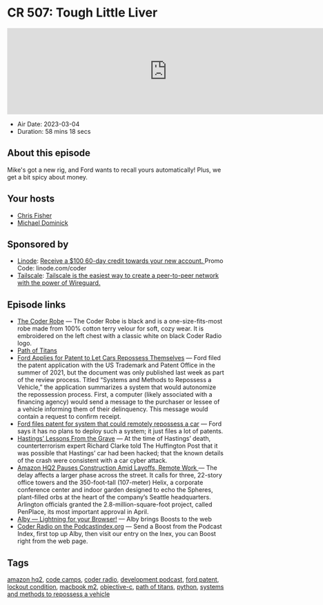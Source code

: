 # CR 507: Tough Little Liver

<iframe src="https://player.fireside.fm/v2/MLf2ZzhC+gLDcU77c?theme=dark" width="740" height="200" frameborder="0" scrolling="no"></iframe>

* Air Date: 2023-03-04
* Duration: 58 mins 18 secs

## About this episode

Mike's got a new rig, and Ford wants to recall yours automatically! Plus, we get a bit spicy about money.

## Your hosts
* [Chris Fisher](https://coder.show/hosts/chrislas)
* [Michael Dominick](https://coder.show/hosts/michael)

## Sponsored by

  * [Linode](https://linode.com/coder): [Receive a $100 60-day credit towards your new account. ](https://linode.com/coder) Promo Code: linode.com/coder
  * [Tailscale](https://tailscale.com/coder): [Tailscale is the easiest way to create a peer-to-peer network with the power of Wireguard. ](https://tailscale.com/coder)



## Episode links

  * [The Coder Robe](https://www.jupitergarage.com/product/the-coder-robe "The Coder Robe") — The Coder Robe is black and is a one-size-fits-most robe made from 100% cotton terry velour for soft, cozy wear. It is embroidered on the left chest with a classic white on black Coder Radio logo.
  * [Path of Titans](https://pathoftitans.com/ "Path of Titans")
  * [Ford Applies for Patent to Let Cars Repossess Themselves](https://www.extremetech.com/internet/343506-ford-applies-for-patent-to-let-cars-repossess-themselves "Ford Applies for Patent to Let Cars Repossess Themselves") — Ford filed the patent application with the US Trademark and Patent Office in the summer of 2021, but the document was only published last week as part of the review process. Titled “Systems and Methods to Repossess a Vehicle,” the application summarizes a system that would autonomize the repossession process. First, a computer (likely associated with a financing agency) would send a message to the purchaser or lessee of a vehicle informing them of their delinquency. This message would contain a request to confirm receipt. 
  * [Ford files patent for system that could remotely repossess a car](https://arstechnica.com/cars/2023/03/ford-files-patent-for-system-that-could-remotely-repossess-a-car/ "Ford files patent for system that could remotely repossess a car") — Ford says it has no plans to deploy such a system; it just files a lot of patents.
  * [Hastings’ Lessons From the Grave](https://whowhatwhy.org/culture/journalism-media/hastings-lessons-from-the-grave-have-we-learned-anything/ "Hastings’ Lessons From the Grave") — At the time of Hastings’ death, counterterrorism expert Richard Clarke told The Huffington Post that it was possible that Hastings’ car had been hacked; that the known details of the crash were consistent with a car cyber attack.
  * [Amazon HQ2 Pauses Construction Amid Layoffs, Remote Work ](https://www.bloomberg.com/news/articles/2023-03-03/amazon-hq2-pauses-construction-amid-layoffs-remote-work#xj4y7vzkg "Amazon HQ2 Pauses Construction Amid Layoffs, Remote Work ") — The delay affects a larger phase across the street. It calls for three, 22-story office towers and the 350-foot-tall (107-meter) Helix, a corporate conference center and indoor garden designed to echo the Spheres, plant-filled orbs at the heart of the company’s Seattle headquarters. Arlington officials granted the 2.8-million-square-foot project, called PenPlace, its most important approval in April.
  * [Alby — Lightning for your Browser!](https://getalby.com/ "Alby — Lightning for your Browser!") — Alby brings Boosts to the web
  * [Coder Radio on the Podcastindex.org](https://podcastindex.org/podcast/487548 "Coder Radio on the Podcastindex.org") — Send a Boost from the Podcast Index, first top up Alby, then visit our entry on the Inex, you can Boost right from the web page.



## Tags

[amazon hq2](https://coder.show/tags/amazon%20hq2), [code camps](https://coder.show/tags/code%20camps), [coder radio](https://coder.show/tags/coder%20radio), [development podcast](https://coder.show/tags/development%20podcast), [ford patent](https://coder.show/tags/ford%20patent), [lockout condition](https://coder.show/tags/lockout%20condition), [macbook m2](https://coder.show/tags/macbook%20m2), [objective-c](https://coder.show/tags/objective-c), [path of titans](https://coder.show/tags/path%20of%20titans), [python](https://coder.show/tags/python), [systems and methods to repossess a vehicle](https://coder.show/tags/systems%20and%20methods%20to%20repossess%20a%20vehicle)
